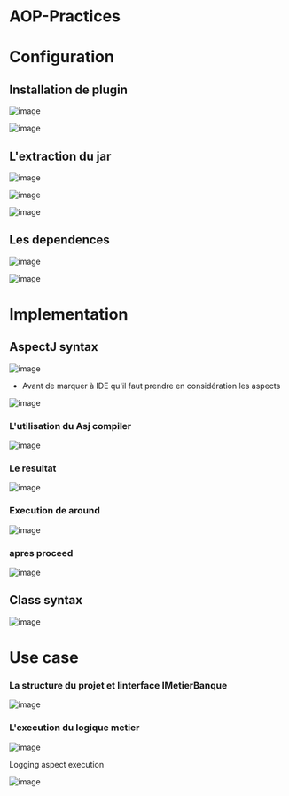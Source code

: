 # AOP-Practices

# Configuration 

## Installation de plugin

![image](https://user-images.githubusercontent.com/82539023/206287855-e8b9dcc5-1010-4f49-a2af-f75fb04d2fa4.png)

![image](https://user-images.githubusercontent.com/82539023/206290262-345fabd9-9d22-47f4-b1fe-d77e19678824.png)

## L'extraction du jar 
![image](https://user-images.githubusercontent.com/82539023/206291336-7aac7622-fce9-4190-bfd4-015e1d43ea49.png)


![image](https://user-images.githubusercontent.com/82539023/206521493-c1221f3e-be04-4d2d-b28c-585a166d0dba.png)

![image](https://user-images.githubusercontent.com/82539023/206521689-192f2cf7-57a0-4694-b004-cf5a72864142.png)

## Les dependences 
![image](https://user-images.githubusercontent.com/82539023/206522602-553e55f8-77d2-43b7-8132-204d3ef7eb6d.png)

![image](https://user-images.githubusercontent.com/82539023/206522979-b8ededc7-55b1-49e2-8541-b05d8c9d550f.png)




# Implementation  

## AspectJ syntax

![image](https://user-images.githubusercontent.com/82539023/206549665-9c77d971-92e3-429e-ab33-c37ec712d0ad.png)

- Avant de marquer à IDE qu'il faut prendre en considération les aspects 

![image](https://user-images.githubusercontent.com/82539023/206555693-2a3e859f-557a-4380-9d56-7640a5c627f3.png)

### L'utilisation du Asj compiler

![image](https://user-images.githubusercontent.com/82539023/206556619-d20c0550-27ce-4d12-b01e-7198be1cfd19.png)

### Le resultat 
![image](https://user-images.githubusercontent.com/82539023/206557492-8b449213-04b8-4655-b4ff-5ab9a0043332.png)

### Execution de around 

![image](https://user-images.githubusercontent.com/82539023/206565121-b9cf2da9-d8d0-4d3f-aed8-0a9f0c16e2f5.png)

### apres proceed 

![image](https://user-images.githubusercontent.com/82539023/206564293-3ed6bc5d-ccd2-4dc7-b7d8-acbe4a6deb00.png)

## Class syntax 

![image](https://user-images.githubusercontent.com/82539023/206569313-bee56d92-9e10-4388-b8ee-d1563a366029.png)



# Use case
### La structure du projet et linterface IMetierBanque 

![image](https://user-images.githubusercontent.com/82539023/206582477-a756c493-6635-4839-8bd2-5d8d6e160e0a.png)

### L'execution du logique metier
![image](https://user-images.githubusercontent.com/82539023/206582267-61342448-41d1-447c-9626-5bf01700c883.png)

Logging aspect execution

![image](https://user-images.githubusercontent.com/82539023/206733832-9b8d12ca-41b3-4b05-b932-6ab5b82027a0.png)

